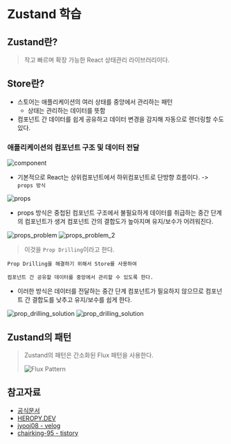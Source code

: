 # Zustand 학습

## Zustand란?

> 작고 빠르며 확장 가능한 React 상태관리 라이브러리이다.

## Store란?

- 스토어는 애플리케이션의 여러 상태를 중앙에서 관리하는 패턴
  - 상태는 관리하는 데이터를 뜻함
- 컴포넌트 간 데이터를 쉽게 공유하고 데이터 변경을 감지해 자동으로 렌더링할 수도 있다.

### 애플리케이션의 컴포넌트 구조 및 데이터 전달

![component](https://somwpkzlplaovldnfahk.supabase.co/storage/v1/object/public/heropy.dev_posts/n74Tgc/s1.png)

- 기본적으로 React는 상위컴포넌트에서 하위컴포넌트로 단방향 흐름이다. -> `props 방식`

![props](https://somwpkzlplaovldnfahk.supabase.co/storage/v1/object/public/heropy.dev_posts/n74Tgc/s2.png)

- props 방식은 중첩된 컴포넌트 구조에서 불필요하게 데이터를 취급하는 중간 단계의 컴포넌트가 생겨 컴포넌트 간의 결합도가 높아지며 유지/보수가 어려워진다.

![props_problem](https://somwpkzlplaovldnfahk.supabase.co/storage/v1/object/public/heropy.dev_posts/n74Tgc/s3.png)
![props_problem_2](https://somwpkzlplaovldnfahk.supabase.co/storage/v1/object/public/heropy.dev_posts/n74Tgc/s4.png)

> 이것을 `Prop Drilling`이라고 한다.

```
Prop Drilling을 해결하기 위해서 Store를 사용하여

컴포넌트 간 공유할 데이터를 중앙에서 관리할 수 있도록 한다.
```

- 이러한 방식은 데이터를 전달하는 중간 단계 컴포넌트가 필요하지 않으므로 컴포넌트 간 결합도를 낮추고 유지/보수를 쉽게 한다.

![prop_drilling_solution](https://somwpkzlplaovldnfahk.supabase.co/storage/v1/object/public/heropy.dev_posts/n74Tgc/s5.png)
![prop_drilling_solution](https://somwpkzlplaovldnfahk.supabase.co/storage/v1/object/public/heropy.dev_posts/n74Tgc/s6.png)

## Zustand의 패턴

> Zustand의 패턴은 간소화된 Flux 패턴을 사용한다.
>
> ![Flux Pattern](https://velog.velcdn.com/images/jyooj08/post/fcb2a8c5-2d8f-4535-bf25-af39246c42d6/image.png)

## 참고자료

- [공식문서](https://zustand.docs.pmnd.rs/getting-started/introduction)
- [HEROPY.DEV](https://www.heropy.dev/p/n74Tgc)
- [jyooj08 - velog](https://velog.io/@jyooj08/Zustand-%ED%95%9C-%EB%B0%A9%EC%97%90-%EC%A0%95%EB%A6%AC)
- [chairking-95 - tistory](https://chairking-95.tistory.com/175)

